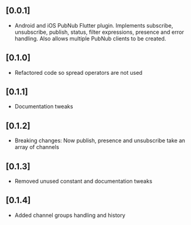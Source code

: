 ## [0.0.1]

* Android and iOS PubNub Flutter plugin. Implements subscribe, unsubscribe, publish, status, filter expressions, presence and error handling. Also allows multiple PubNub clients to be created.

## [0.1.0]

* Refactored code so spread operators are not used

## [0.1.1]

* Documentation tweaks

## [0.1.2]

* Breaking changes: Now publish, presence and unsubscribe take an array of channels

## [0.1.3]

* Removed unused constant and documentation tweaks

## [0.1.4]

* Added channel groups handling and history